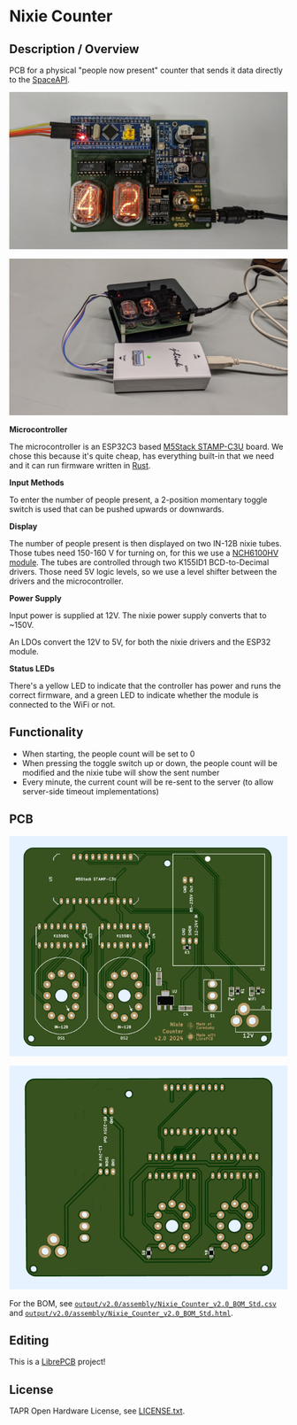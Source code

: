 # Nixie Counter

## Description / Overview

PCB for a physical "people now present" counter that sends it data directly to
the [SpaceAPI](https://spaceapi.io/).

![Photo without enclosure](nixie_counter.jpg)

![Photo with enclosure](nixie_counter_enclosure.jpg)

**Microcontroller**

The microcontroller is an ESP32C3 based [M5Stack
STAMP-C3U](https://docs.m5stack.com/en/core/stamp_c3u) board. We chose this
because it's quite cheap, has everything built-in that we need and it can run
firmware written in [Rust](https://www.rust-lang.org/).

**Input Methods**

To enter the number of people present, a 2-position momentary toggle switch is
used that can be pushed upwards or downwards.

**Display**

The number of people present is then displayed on two IN-12B nixie tubes. Those
tubes need 150-160 V for turning on, for this we use a [NCH6100HV
module](https://www.nixie.ai/nch6100hv/). The tubes are controlled through two
K155ID1 BCD-to-Decimal drivers. Those need 5V logic levels, so we use a level
shifter between the drivers and the microcontroller.

**Power Supply**

Input power is supplied at 12V. The nixie power supply converts that to ~150V.

An LDOs convert the 12V to 5V, for both the nixie drivers and the ESP32 module.

**Status LEDs**

There's a yellow LED to indicate that the controller has power and runs the
correct firmware, and a green LED to indicate whether the module is connected
to the WiFi or not.

## Functionality

- When starting, the people count will be set to 0
- When pressing the toggle switch up or down, the people count will be modified
  and the nixie tube will show the sent number
- Every minute, the current count will be re-sent to the server (to allow
  server-side timeout implementations)

## PCB

![Top](output/v2.0/screenshot-top.png)

![Bottom](output/v2.0/screenshot-bot.png)

For the BOM, see
[`output/v2.0/assembly/Nixie_Counter_v2.0_BOM_Std.csv`](output/v2.0/assembly/Nixie_Counter_v2.0_BOM_Std.csv)
and
[`output/v2.0/assembly/Nixie_Counter_v2.0_BOM_Std.html`](output/v2.0/assembly/Nixie_Counter_v2.0_BOM_Std.html).

## Editing

This is a [LibrePCB](https://librepcb.org) project!

## License

TAPR Open Hardware License, see [LICENSE.txt](LICENSE.txt).
